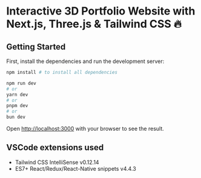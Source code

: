 # Interactive 3D Portfolio Website with Next.js, Three.js & Tailwind CSS 🔥

## Getting Started

First, install the dependencies and run the development server:

```bash
npm install # to install all dependencies

npm run dev
# or
yarn dev
# or
pnpm dev
# or
bun dev
```

Open [http://localhost:3000](http://localhost:3000) with your browser to see the result.

## VSCode extensions used

- Tailwind CSS IntelliSense v0.12.14
- ES7+ React/Redux/React-Native snippets v4.4.3
